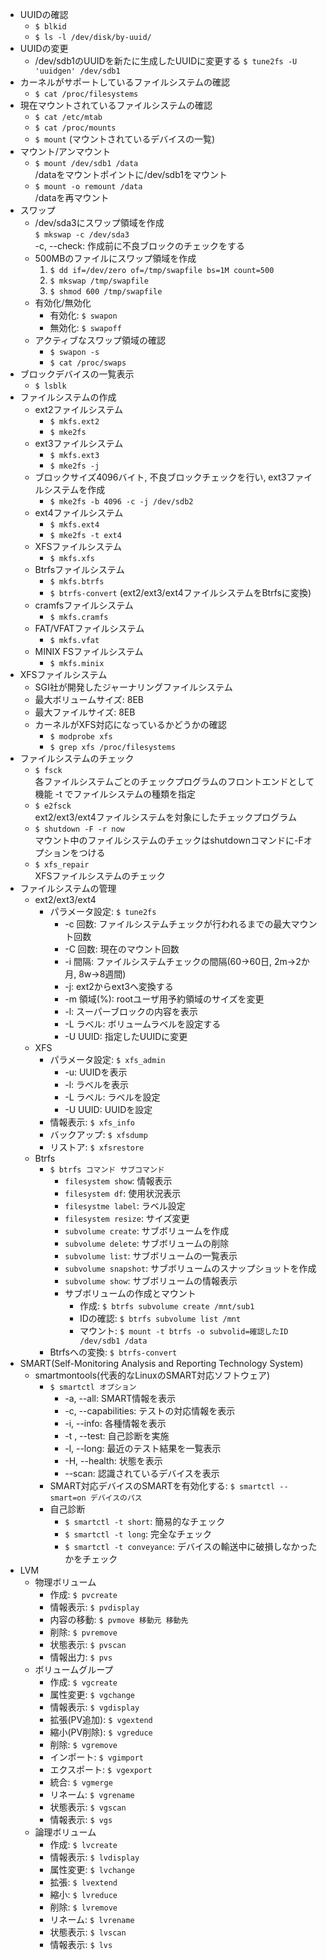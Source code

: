 - UUIDの確認
    - `$ blkid`
    - `$ ls -l /dev/disk/by-uuid/`
- UUIDの変更
    -  /dev/sdb1のUUIDを新たに生成したUUIDに変更する
    `$ tune2fs -U 'uuidgen' /dev/sdb1`
- カーネルがサポートしているファイルシステムの確認
    - `$ cat /proc/filesystems`
- 現在マウントされているファイルシステムの確認
    - `$ cat /etc/mtab`
    - `$ cat /proc/mounts`
    - `$ mount` (マウントされているデバイスの一覧)
- マウント/アンマウント
    - `$ mount /dev/sdb1 /data`  
    /dataをマウントポイントに/dev/sdb1をマウント
    - `$ mount -o remount /data`  
    /dataを再マウント
- スワップ
    - /dev/sda3にスワップ領域を作成    
    `$ mkswap -c /dev/sda3`  
    -c, --check: 作成前に不良ブロックのチェックをする
    - 500MBのファイルにスワップ領域を作成
        1. `$ dd if=/dev/zero of=/tmp/swapfile bs=1M count=500`
        2. `$ mkswap /tmp/swapfile`
        3. `$ shmod 600 /tmp/swapfile`
    - 有効化/無効化
        - 有効化: `$ swapon`
        - 無効化: `$ swapoff`
    - アクティブなスワップ領域の確認
        - `$ swapon -s`
        - `$ cat /proc/swaps`
- ブロックデバイスの一覧表示
    - `$ lsblk`
- ファイルシステムの作成
    - ext2ファイルシステム
        - `$ mkfs.ext2`
        - `$ mke2fs`
    - ext3ファイルシステム
        - `$ mkfs.ext3`
        - `$ mke2fs -j`
    - ブロックサイズ4096バイト, 不良ブロックチェックを行い, ext3ファイルシステムを作成  
        - `$ mke2fs -b 4096 -c -j /dev/sdb2`
    - ext4ファイルシステム
        - `$ mkfs.ext4`
        - `$ mke2fs -t ext4`
    - XFSファイルシステム
        - `$ mkfs.xfs`
    - Btrfsファイルシステム
        - `$ mkfs.btrfs`
        - `$ btrfs-convert` (ext2/ext3/ext4ファイルシステムをBtrfsに変換)
    - cramfsファイルシステム
        - `$ mkfs.cramfs`
    - FAT/VFATファイルシステム
        - `$ mkfs.vfat`
    - MINIX FSファイルシステム
        - `$ mkfs.minix`
- XFSファイルシステム
    - SGI社が開発したジャーナリングファイルシステム
    - 最大ボリュームサイズ: 8EB
    - 最大ファイルサイズ: 8EB
    - カーネルがXFS対応になっているかどうかの確認
        - `$ modprobe xfs`
        - `$ grep xfs /proc/filesystems`
- ファイルシステムのチェック
    - `$ fsck`  
    各ファイルシステムごとのチェックプログラムのフロントエンドとして機能
    -t でファイルシステムの種類を指定
    - `$ e2fsck`  
    ext2/ext3/ext4ファイルシステムを対象にしたチェックプログラム
    - `$ shutdown -F -r now`  
    マウント中のファイルシステムのチェックはshutdownコマンドに-Fオプションをつける
    - `$ xfs_repair`  
    XFSファイルシステムのチェック
- ファイルシステムの管理
    - ext2/ext3/ext4
        - パラメータ設定: `$ tune2fs`
            - -c 回数: ファイルシステムチェックが行われるまでの最大マウント回数
            - -C 回数: 現在のマウント回数
            - -i 間隔: ファイルシステムチェックの間隔(60->60日, 2m->2か月, 8w->8週間)
            - -j: ext2からext3へ変換する
            - -m 領域(%): rootユーザ用予約領域のサイズを変更
            - -l: スーパーブロックの内容を表示
            - -L ラベル: ボリュームラベルを設定する
            - -U UUID: 指定したUUIDに変更
    - XFS
        - パラメータ設定: `$ xfs_admin`
            - -u: UUIDを表示
            - -l: ラベルを表示
            - -L ラベル: ラベルを設定
            - -U UUID: UUIDを設定
        - 情報表示: `$ xfs_info`
        - バックアップ: `$ xfsdump`
        - リストア: `$ xfsrestore`
    - Btrfs
        - `$ btrfs コマンド サブコマンド`
            - `filesystem show`: 情報表示
            - `filesystem df`: 使用状況表示
            - `filesystme label`: ラベル設定
            - `filesystem resize`: サイズ変更
            - `subvolume create`: サブボリュームを作成
            - `subvolume delete`: サブボリュームの削除
            - `subvolume list`: サブボリュームの一覧表示
            - `subvolume snapshot`: サブボリュームのスナップショットを作成
            - `subvolume show`: サブボリュームの情報表示
            - サブボリュームの作成とマウント
                - 作成: `$ btrfs subvolume create /mnt/sub1`
                - IDの確認: `$ btrfs subvolume list /mnt`
                - マウント: `$ mount -t btrfs -o subvolid=確認したID /dev/sdb1 /data`
        - Btrfsへの変換: `$ btrfs-convert`
- SMART(Self-Monitoring Analysis and Reporting Technology System)
    - smartmontools(代表的なLinuxのSMART対応ソフトウェア)
        - `$ smartctl オプション`
            - -a, --all: SMART情報を表示
            - -c, --capabilities: テストの対応情報を表示
            - -i, --info: 各種情報を表示
            - -t , --test: 自己診断を実施
            - -l, --long: 最近のテスト結果を一覧表示
            - -H, --health: 状態を表示
            - --scan: 認識されているデバイスを表示
        - SMART対応デバイスのSMARTを有効化する: `$ smartctl --smart=on デバイスのパス`
        - 自己診断
            - `$ smartctl -t short`: 簡易的なチェック
            - `$ smartctl -t long`: 完全なチェック
            - `$ smartctl -t conveyance`: デバイスの輸送中に破損しなかったかをチェック
- LVM
    - 物理ボリューム
        - 作成: `$ pvcreate`
        - 情報表示: `$ pvdisplay`
        - 内容の移動: `$ pvmove 移動元 移動先`
        - 削除: `$ pvremove`
        - 状態表示: `$ pvscan`
        - 情報出力: `$ pvs`
    - ボリュームグループ
        - 作成: `$ vgcreate`
        - 属性変更: `$ vgchange`
        - 情報表示: `$ vgdisplay`
        - 拡張(PV追加): `$ vgextend`
        - 縮小(PV削除): `$ vgreduce`
        - 削除: `$ vgremove`
        - インポート: `$ vgimport`
        - エクスポート: `$ vgexport`
        - 統合: `$ vgmerge`
        - リネーム: `$ vgrename`
        - 状態表示: `$ vgscan`
        - 情報表示: `$ vgs`
    - 論理ボリューム
        - 作成: `$ lvcreate`
        - 情報表示: `$ lvdisplay`
        - 属性変更: `$ lvchange`
        - 拡張: `$ lvextend`
        - 縮小: `$ lvreduce`
        - 削除: `$ lvremove`
        - リネーム: `$ lvrename`
        - 状態表示: `$ lvscan`
        - 情報表示: `$ lvs`